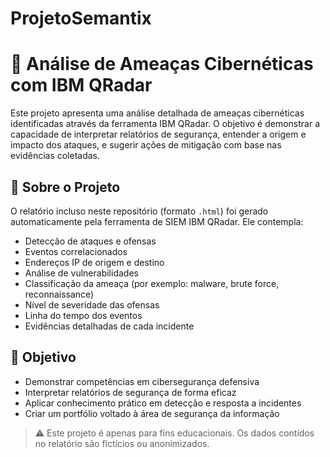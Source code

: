 # ProjetoSemantix

# 🔐 Análise de Ameaças Cibernéticas com IBM QRadar

Este projeto apresenta uma análise detalhada de ameaças cibernéticas identificadas através da ferramenta IBM QRadar. O objetivo é demonstrar a capacidade de interpretar relatórios de segurança, entender a origem e impacto dos ataques, e sugerir ações de mitigação com base nas evidências coletadas.

## 📄 Sobre o Projeto

O relatório incluso neste repositório (formato `.html`) foi gerado automaticamente pela ferramenta de SIEM IBM QRadar. Ele contempla:

- Detecção de ataques e ofensas
- Eventos correlacionados
- Endereços IP de origem e destino
- Análise de vulnerabilidades
- Classificação da ameaça (por exemplo: malware, brute force, reconnaissance)
- Nível de severidade das ofensas
- Linha do tempo dos eventos
- Evidências detalhadas de cada incidente

## 🧠 Objetivo

- Demonstrar competências em cibersegurança defensiva
- Interpretar relatórios de segurança de forma eficaz
- Aplicar conhecimento prático em detecção e resposta a incidentes
- Criar um portfólio voltado à área de segurança da informação

> ⚠️ Este projeto é apenas para fins educacionais. Os dados contidos no relatório são fictícios ou anonimizados.

